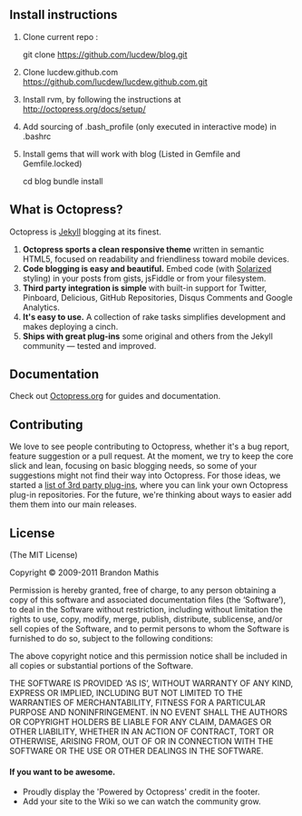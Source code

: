 ## Install instructions

1. Clone current repo :

     git clone https://github.com/lucdew/blog.git

2. Clone lucdew.github.com
    https://github.com/lucdew/lucdew.github.com.git

3. Install rvm, by following the instructions at http://octopress.org/docs/setup/

4. Add sourcing of .bash_profile (only executed in interactive mode)  in .bashrc

5. Install gems that will work with blog (Listed in Gemfile and Gemfile.locked)

     cd blog
     bundle install

## What is Octopress?

Octopress is [Jekyll](https://github.com/mojombo/jekyll) blogging at its finest.

1. **Octopress sports a clean responsive theme** written in semantic HTML5, focused on readability and friendliness toward mobile devices.
2. **Code blogging is easy and beautiful.** Embed code (with [Solarized](http://ethanschoonover.com/solarized) styling) in your posts from gists, jsFiddle or from your filesystem.
3. **Third party integration is simple** with built-in support for Twitter, Pinboard, Delicious, GitHub Repositories, Disqus Comments and Google Analytics.
4. **It's easy to use.** A collection of rake tasks simplifies development and makes deploying a cinch.
5. **Ships with great plug-ins** some original and others from the Jekyll community &mdash; tested and improved.


## Documentation

Check out [Octopress.org](http://octopress.org/docs) for guides and documentation.


## Contributing

We love to see people contributing to Octopress, whether it's a bug report, feature suggestion or a pull request. At the moment, we try to keep the core slick and lean, focusing on basic blogging needs, so some of your suggestions might not find their way into Octopress. For those ideas, we started a [list of 3rd party plug-ins](https://github.com/imathis/octopress/wiki/3rd-party-plug-ins), where you can link your own Octopress plug-in repositories. For the future, we're thinking about ways to easier add them them into our main releases.


## License
(The MIT License)

Copyright © 2009-2011 Brandon Mathis

Permission is hereby granted, free of charge, to any person obtaining a copy of this software and associated documentation files (the ‘Software’), to deal in the Software without restriction, including without limitation the rights to use, copy, modify, merge, publish, distribute, sublicense, and/or sell copies of the Software, and to permit persons to whom the Software is furnished to do so, subject to the following conditions:

The above copyright notice and this permission notice shall be included in all copies or substantial portions of the Software.

THE SOFTWARE IS PROVIDED ‘AS IS’, WITHOUT WARRANTY OF ANY KIND, EXPRESS OR IMPLIED, INCLUDING BUT NOT LIMITED TO THE WARRANTIES OF MERCHANTABILITY, FITNESS FOR A PARTICULAR PURPOSE AND NONINFRINGEMENT. IN NO EVENT SHALL THE AUTHORS OR COPYRIGHT HOLDERS BE LIABLE FOR ANY CLAIM, DAMAGES OR OTHER LIABILITY, WHETHER IN AN ACTION OF CONTRACT, TORT OR OTHERWISE, ARISING FROM, OUT OF OR IN CONNECTION WITH THE SOFTWARE OR THE USE OR OTHER DEALINGS IN THE SOFTWARE.


#### If you want to be awesome.
- Proudly display the 'Powered by Octopress' credit in the footer.
- Add your site to the Wiki so we can watch the community grow.
